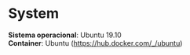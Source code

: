# System
**Sistema operacional**: Ubuntu 19.10  
**Container**: Ubuntu (https://hub.docker.com/_/ubuntu)